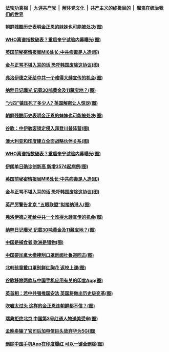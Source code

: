 ####  [法轮功真相](../../../../basic/blob/master/README.md?t=06051847) &nbsp;|&nbsp; [九评共产党](../../../../9ping.md/blob/master/README.md?t=06051847) &nbsp;|&nbsp; [解体党文化](../../../../jtdwh.md/blob/master/README.md?t=06051847)  &nbsp;|&nbsp; [共产主义的终极目的](../../../../gczydzjmd.md/blob/master/README.md?t=06051847) &nbsp;|&nbsp; [魔鬼在统治我们的世界](../../../../mgztzwmdsj.md/blob/master/README.md?t=06051847) 

#### [朝鲜残酷历史表明金正恩的妹妹也可能被处决(图)](../pages/p9/935543.md?t=06051847) 

#### [WHO离谱指数破表？重启奎宁试验内幕曝光(图)](../pages/p9/935528.md?t=06051847) 

#### [英国前秘密情报局MI6处长:中共病毒是人造(图)](../pages/p9/935471.md?t=06051847) 

#### [金与正骂不堪入耳的话 恐吓韩国废除这协议(图)](../pages/p9/935468.md?t=06051847) 

#### [弗洛伊德之死给中共一个难得大肆宣传的机会(图)](../pages/p9/935423.md?t=06051847) 

#### [纳粹日记曝光 记载30吨黄金及11藏宝地？(图)](../pages/p9/935376.md?t=06051847) 

#### [“六四”镇压死了多少人? 英国解密让人惊讶(图)](../pages/p9/935478.md?t=06051847) 

#### [朝鲜残酷历史表明金正恩的妹妹也可能被处决(图)](../pages/p9/935543.md?t=06051847) 

#### [谷歌：中伊骇客锁定侵入拜登川普阵营(图)](../pages/p9/935541.md?t=06051847) 

#### [澳大利亚和印度建立全面战略伙伴关系(图)](../pages/p9/935540.md?t=06051847) 

#### [WHO离谱指数破表？重启奎宁试验内幕曝光(图)](../pages/p9/935528.md?t=06051847) 

#### [伊朗单日确诊创新高 新增3574起病例(图)](../pages/p9/935536.md?t=06051847) 

#### [英国前秘密情报局MI6处长:中共病毒是人造(图)](../pages/p9/935471.md?t=06051847) 

#### [金与正骂不堪入耳的话 恐吓韩国废除这协议(图)](../pages/p9/935468.md?t=06051847) 

#### [英严厉警告北京 “五眼联盟”拟接纳港人(图)](../pages/p9/935382.md?t=06051847) 

#### [弗洛伊德之死给中共一个难得大肆宣传的机会(图)](../pages/p9/935423.md?t=06051847) 

#### [纳粹日记曝光 记载30吨黄金及11藏宝地？(图)](../pages/p9/935376.md?t=06051847) 

#### [中国是捕食者 欧洲是猎物(图)](../pages/p9/935406.md?t=06051847) 

#### [中国要加拿大撤搜刮口罩新闻杜鲁道回击(图)](../pages/p9/935404.md?t=06051847) 

#### [北韩孩童戴口罩别鲜红胸花 返校上课(图)](../pages/p9/935403.md?t=06051847) 

#### [谷歌移除两款与中国手机应用有关的印度App(图)](../pages/p9/935379.md?t=06051847) 

#### [英首相：若中共强推国安法 英国将做出历史级变革(图)](../pages/p9/935356.md?t=06051847) 

#### [吹嘘太过头 这样的金正恩连朝鲜都不信？(图)](../pages/p9/935352.md?t=06051847) 

#### [瑞典拒绝北京 中国第3号红通人物送美受审(图)](../pages/p9/935269.md?t=06051847) 

#### [孟晚舟输了官司后加电信巨头放弃华为5G(图)](../pages/p9/935320.md?t=06051847) 

#### [删除中国手机App在印度爆红 可以一键全删除(图)](../pages/p9/935318.md?t=06051847) 

